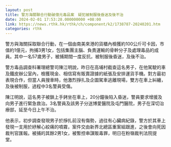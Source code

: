 ```yaml
---
layout: post
title: 警方海關聯合行動破億元毒品案　疑犯被制服後昏迷及後不治
date: 2024-02-01 17:53:28.000000000 +08:00
link: https://news.rthk.hk/rthk/ch/component/k2/1738787-20240201.htm
categories: rthk
---
```


警方與海關採取聯合行動，在一個由南美來港的貨櫃內檢獲約100公斤可卡因，市值約1億元，拘捕3男1女，包括集團主腦、負責運輸的骨幹分子及處理毒品的成員。其中一名57歲男子，被捕期間一度反抗，被制服後昏迷，及後不治。

警方毒品調查科署理總警司陳江明說，昨日在高埔村截查這名男子，在他駕駛的車及鐵皮辦公室內，檢獲現金、相信寫有販賣證據的紙張及安排運貨手機。對方最初表現合作，但當人員搜車時，他激烈掙扎及企圖駕車逃離現場，雙方在車上糾纏，及後被制服，過程中3名警員受傷。

陳江明說，這名男子被鎖上手銬坐在車上，20分鐘後陷入昏迷，警員要求增援及向男子進行緊急救治。3名警員及該男子分送博愛醫院及屯門醫院，男子在深切治療部，延至今日上午不治。

他表示，初步調查發現男子於掙扎前沒有傷勢，過往有心臟病紀錄，警方於其車上發現一支用於紓解心絞痛的噴霧，案件交由新界北總區重案組跟進，之後會向死因裁判官匯報。被捕的其餘2男1女，被暫控串謀販毒罪，明日在粉嶺裁判法院提堂。
